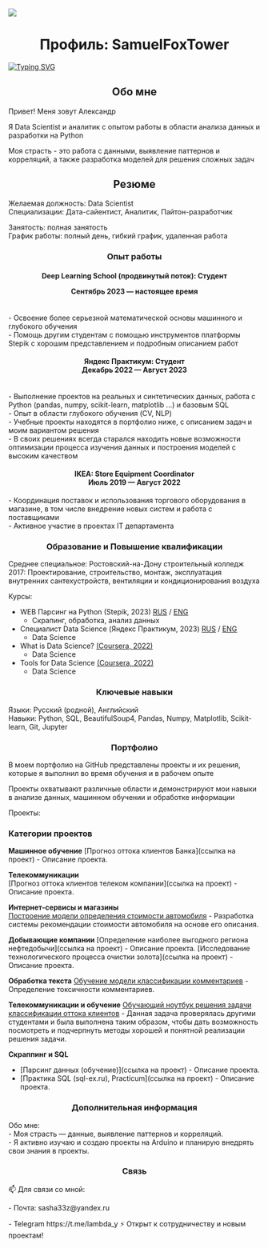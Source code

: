 ### ![](https://komarev.com/ghpvc/?username=SamuelFoxTower&style=plastic&label=profile+views&color=green)

<!--
**SamuelFoxTower/SamuelFoxTower** is a ✨ _special_ ✨ repository because its `README.md` (this file) appears on your GitHub profile.

Here are some ideas to get you started:

- 🔭 I’m currently working on ...
- 🌱 I’m currently learning ...
- 👯 I’m looking to collaborate on ...
- 🤔 I’m looking for help with ...
- 💬 Ask me about ...
- 📫 How to reach me: ...
- 😄 Pronouns: ...
- ⚡ Fun fact: ...
-->
<!DOCTYPE html>
<html lang="ru">
<head>
  <meta charset="UTF-8">
</head>
<body>

<h1 style="text-align: center;">Профиль: SamuelFoxTower</h1>
<a href="https://git.io/typing-svg"><img src="https://readme-typing-svg.demolab.com?font=inconsolata&pause=1000&color=09A708&center=true&vCenter=true&random=false&width=435&lines=Data+Scientist+%2F+Python+Developer" alt="Typing SVG" /></a>
<h2 style="text-align: center;">Обо мне</h2>
<p>Привет! Меня зовут Александр  
<p>Я Data Scientist и аналитик с опытом работы в области анализа данных и разработки на Python   
<p>Моя страсть - это работа с данными, выявление паттернов и корреляций, а также разработка моделей для решения сложных задач  
<h2 style="text-align: center;">Резюме</h2>

<p>Желаемая должность: Data Scientist<br>
Специализации: Дата-сайентист, Аналитик, Пайтон-разработчик</p>  
Занятость: полная занятость<br>
График работы: полный день, гибкий график, удаленная работа<br></p>

<h3 style="text-align: center;">Опыт работы</h3>

<h4 style="text-align: center;">Deep Learning School (продвинутый поток): Студент
<p>Сентябрь 2023 — настоящее время</h4>
<br>- Освоение более серьезной математической основы машинного и глубокого обучения
<br>- Помощь другим студентам с помощью инструментов платформы Stepik с хорошим представлением и подробным описанием работ

<h4 style="text-align: center;">Яндекс Практикум: Студент<br>
Декабрь 2022 — Август 2023</h4>
<br>- Выполнение проектов на реальных и синтетических данных, работа с Python (pandas, numpy, scikit-learn, matplotlib ...) и базовым SQL
<br>- Опыт в области глубокого обучения (CV, NLP)
<br>- Учебные проекты находятся в портфолио ниже, с описанием задач и моим вариантом решения
<br>- В своих решениях всегда старался находить новые возможности оптимизации процесса изучения данных и построения моделей с высоким качеством

<h4 style="text-align: center;">IKEA: Store Equipment Coordinator<br>
Июль 2019 — Август 2022</h4>
- Координация поставок и использования торгового оборудования в магазине, в том числе внедрение новых систем и работа с поставщиками<br>
- Активное участие в проектах IT департамента<br>

<h3 style="text-align: center;">Образование и Повышение квалификации</h3>
Среднее специальное: Ростовский-на-Дону строительный колледж<br>
2017: Проектирование, строительство, монтаж, эксплуатация внутренних сантехустройств, вентиляции и кондиционирования воздуха<br>

Курсы:<br>
- WEB Парсинг на Python (Stepik, 2023) [RUS](https://stepik.org/cert/2041068) / [ENG](https://stepik.org/cert/2041068?lang=en)<br>
  - Скрапинг, обработка, анализ данных
- Специалист Data Science (Яндекс Практикум, 2023) [RUS](https://github.com/SamuelFoxTower/SamuelFoxTower/blob/main/certificate/Practicum_ru.pdf) / [ENG](https://github.com/SamuelFoxTower/SamuelFoxTower/blob/main/certificate/Practicum_en.pdf)<br>
  - Data Science
- What is Data Science? [(Coursera, 2022)](https://coursera.org/share/f8ce69265fa3daa54e5b056d427e49b4)<br>
  - Data Science 
- Tools for Data Science [(Coursera, 2022)](https://coursera.org/share/c05022eca89293bc484b36f5d0cadc64)<br>
  - Data Science

<h3 style="text-align: center;">Ключевые навыки</h3>
<p>Языки: Русский (родной), Английский<br>
Навыки: Python, SQL, BeautifulSoup4, Pandas, Numpy, Matplotlib, Scikit-learn, Git, Jupyter</p>

<h3 style="text-align: center;">Портфолио</h3>
В моем портфолио на GitHub представлены проекты и их решения, которые я выполнил во время обучения и в рабочем опыте</p>  
Проекты охватывают различные области и демонстрируют мои навыки в анализе данных, машинном обучении и обработке информации</p>  

<p>Проекты:<br>
  
### Категории проектов  
  
**Машинное обучение**
  [Прогноз оттока клиентов Банка](ссылка на проект) - Описание проекта.

**Телекоммуникации**  
  [Прогноз оттока клиентов телеком компании](ссылка на проект) - Описание проекта.

**Интернет-сервисы и магазины**  
  [Построение модели определения стоимости автомобиля](https://github.com/SamuelFoxTower/Portfolio/tree/main/determining-cost-cars)
       - Разработка системы рекомендации стоимости автомобиля на основе его описания.

**Добывающие компании**
  [Определение наиболее выгодного региона нефтедобычи](ссылка на проект) 
       - Описание проекта.
  [Исследование технологического процесса очистки золота](ссылка на проект) 
       - Описание проекта.

**Обработка текста**
  [Обучение модели классификации комментариев](https://github.com/SamuelFoxTower/Portfolio/tree/main/сlassification-comments) 
       - Определение токсичности комментариев.

**Телекоммуникации и обучение**
  [Обучающий ноутбук решения задачи классификации оттока клиентов](https://github.com/SamuelFoxTower/Portfolio/tree/main/churn_telecom_DLS)
       - Данная задача проверялась другими студентами и была выполнена таким образом, чтобы дать возможность посмотреть и подчерпнуть методы хорошей и понятной реализации решения задачи.

**Скраппинг и SQL**
   - [Парсинг данных (обучение)](ссылка на проект) - Описание проекта.
   - [Практика SQL (sql-ex.ru), Practicum](ссылка на проект) - Описание проекта.</p>

<h3 style="text-align: center;">Дополнительная информация</h3>
<p>Обо мне:<br>
- Моя страсть — данные, выявление паттернов и корреляций.<br>
- Я активно изучаю и создаю проекты на Arduino и планирую внедрять свои знания в проекты.</p>

<h3 style="text-align: center;">Связь</h3>
<p>📫 Для связи со мной: 
  <p>- Почта: sasha33z@yandex.ru 
  <p>- Telegram https://t.me/lambda_y
⚡ Открыт к сотрудничеству и новым проектам!</p>

</body>
</html>
